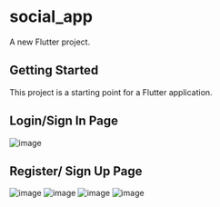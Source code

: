 # social_app

A new Flutter project.

## Getting Started

This project is a starting point for a Flutter application.

## Login/Sign In Page
![image](https://github.com/JonathanAmirSalinas/social_app/assets/126116839/9b62038a-2782-40cf-a7cd-dcf6b1c040f8)

## Register/ Sign Up Page
![image](https://github.com/JonathanAmirSalinas/social_app/assets/126116839/6a8b0a8e-8eba-497f-ba9d-72a7b6caa611)
![image](https://github.com/JonathanAmirSalinas/social_app/assets/126116839/1facc432-31ef-45f9-b825-53d8b356884a)
![image](https://github.com/JonathanAmirSalinas/social_app/assets/126116839/bf6c6f73-79da-4cb9-8f5c-dc8b8da0d16a)
![image](https://github.com/JonathanAmirSalinas/social_app/assets/126116839/9daeda37-116c-4c30-b8b3-f8fcfda81b48)






